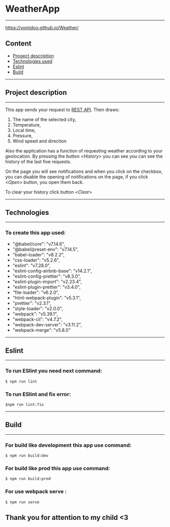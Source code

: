 # WeatherApp
---
https://vomidoo.github.io/Weather/
## Content
* [Progect description](#progect-description)
* [Technologies used](#technologies)
* [Eslint](#eslint)
* [Build](#build)

---
## Project description
---

This app sends your request to [REST API](https://weatherstack.com/). Then draws:

  1. The name of the selected city, 
  2. Temperature, 
  3. Local time,
  4. Pressure,
  5. Wind speed and direction
  
 Also the application has a function of requesting weather according to your geolocation. By pressing the button <*History*> you can see you can see the history of the last five requests.

On the page you will see notifications and when you click on the checkbox, you can disable the opening of notifications on the page, if you click <*Open*> button, you open them back. 

To clear your history click button <*Clear*>

---
## Technologies
---
### To create this app used: 
 * "@babel/core": "v7.14.6",
 * "@babel/preset-env": "v7.14.5",
 * "babel-loader": "v8.2.2",
 * "css-loader": "v5.2.6",
 * "eslint": "v7.28.0",
 * "eslint-config-airbnb-base": "v14.2.1",
 * "eslint-config-prettier": "v8.3.0",
 * "eslint-plugin-import": "v2.23.4",
 * "eslint-plugin-prettier": "v3.4.0",
 * "file-loader": "v6.2.0",
 * "html-webpack-plugin": "v5.3.1",
 * "prettier": "v2.3.1",
 * "style-loader": "v2.0.0",
 * "webpack": "v5.39.1",
 * "webpack-cli": "v4.7.2",
 * "webpack-dev-server": "v3.11.2",
 * "webpack-merge": "v5.8.0"
   
---
## Eslint
---
### To run ESlint you need next command:
```
$ npm run lint
```
### To run ESlint and fix error:
```
$npm run lint:fix
```
---
## Build
---
### For build like development this app use command: 
```
$ npm run build:dev
```

### For build like prod this app use command: 
```
$ npm run build:prod
```

### For use webpack serve :
```
$ npm run serve
```

## Thank you for attention to my child <3
